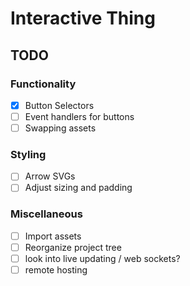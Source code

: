 # Interactive Thing

## TODO

### Functionality

- [X] Button Selectors
- [ ] Event handlers for buttons
- [ ] Swapping assets

### Styling

- [ ] Arrow SVGs
- [ ] Adjust sizing and padding

### Miscellaneous

- [ ] Import assets
- [ ] Reorganize project tree
- [ ] look into live updating / web sockets?
- [ ] remote hosting

